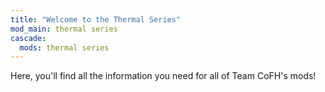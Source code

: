 ```yaml
---
title: "Welcome to the Thermal Series"
mod_main: thermal series
cascade:
  mods: thermal series
---
```


Here, you'll find all the information you need for all of Team CoFH's mods!
